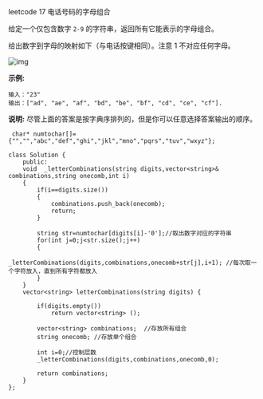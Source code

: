 leetcode 17 电话号码的字母组合

给定一个仅包含数字 `2-9` 的字符串，返回所有它能表示的字母组合。

给出数字到字母的映射如下（与电话按键相同）。注意 1 不对应任何字母。

![img](http://upload.wikimedia.org/wikipedia/commons/thumb/7/73/Telephone-keypad2.svg/200px-Telephone-keypad2.svg.png)

**示例:**

```
输入："23"
输出：["ad", "ae", "af", "bd", "be", "bf", "cd", "ce", "cf"].

```

**说明:**
尽管上面的答案是按字典序排列的，但是你可以任意选择答案输出的顺序。

```
 char* numtochar[]={"","","abc","def","ghi","jkl","mno","pqrs","tuv","wxyz"};

class Solution {     
    public:
    void  _letterCombinations(string digits,vector<string>& combinations,string onecomb,int i)
    {
        if(i==digits.size())
        {
            combinations.push_back(onecomb);
            return;
        }
        
        string str=numtochar[digits[i]-'0'];//取出数字对应的字符串
        for(int j=0;j<str.size();j++)
        {
            _letterCombinations(digits,combinations,onecomb+str[j],i+1); //每次取一个字符放入，直到所有字符都放入
        }
    }
    vector<string> letterCombinations(string digits) {
        
        if(digits.empty())
            return vector<string> ();
        
        vector<string> combinations;  //存放所有组合
        string onecomb; //存放单个组合
        
        int i=0;//控制层数
        _letterCombinations(digits,combinations,onecomb,0);
        
        return combinations;
    }
};
```

